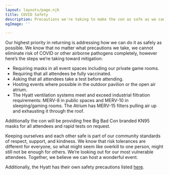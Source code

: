```yaml
---
layout: layouts/page.njk
title: COVID Safety
description: Precautions we're taking to make the con as safe as we can.
ogImage: ''

---
```

Our highest priority in returning is addressing how we can do it as safely as possible. We know that no matter what precautions we take, we cannot eliminate risk of COVID or other airborne pathogens completely, however here’s the steps we’re taking toward mitigation:

* Requiring masks in all event spaces including our private game rooms.
* Requiring that all attendees be fully vaccinated.
* Asking that all attendees take a test before attending.
* Hosting events where possible in the outdoor pavilion or the open air atrium.
* The Hyatt ventilation systems meet and exceed industrial filtration requirements: MERV-8 in public spaces and MERV-10 in sleeping/gaming rooms. The Atrium has MERV-15 filters pulling air up and exhausting it through the roof.

Additionally the con will be providing free Big Bad Con branded KN95 masks for all attendees and rapid tests on request.

Keeping ourselves and each other safe is part of our community standards of respect, support, and kindness. We know that risk tolerances are different for everyone, so what might seem like overkill to one person, might still not be enough for others. We’re looking out for our most vulnerable attendees. Together, we believe we can host a wonderful event.

Additionally, the Hyatt has their own safety precautions listed [here](https://www.hyatt.com/info/care-and-cleanliness-americas).